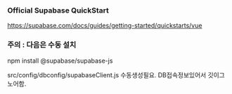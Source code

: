 ### Official Supabase QuickStart
https://supabase.com/docs/guides/getting-started/quickstarts/vue

### 주의 : 다음은 수동 설치
npm install @supabase/supabase-js 

src/config/dbconfig/supabaseClient.js 수동생성필요. DB접속정보있어서 깃이그노어함.
 
